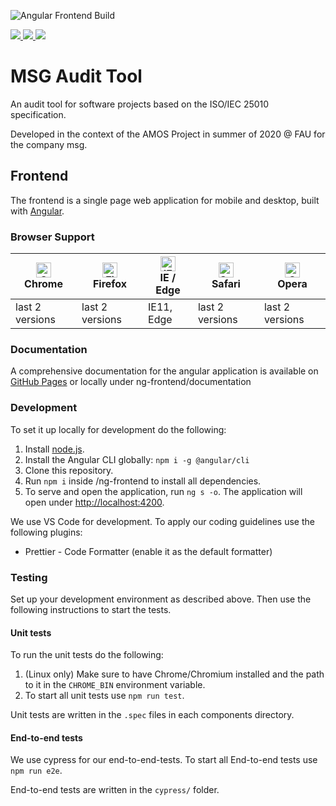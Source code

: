 ![Angular Frontend Build](https://github.com/Kexplx/msg-audit-tool/workflows/Angular%20Frontend%20Build/badge.svg)

<a href="https://badges.mit-license.org/" alt="MIT Licence">
    <img src="https://img.shields.io/badge/license-MIT-0677b7" />
</a>
<a href="https://github.com/Kexplx/msg-audit-tool/releases/tag/sprint_03_release"  alt="Sprint Release Link">
    <img src="https://img.shields.io/badge/release-sprint_3-1abc9c" />
</a>

<a href="https://kexplx.github.io/msg-audit-tool/"  alt="Documentation Link">
    <img src="https://img.shields.io/badge/documentation-compodoc-e74c3c" />
</a>

# MSG Audit Tool

An audit tool for software projects based on the ISO/IEC 25010 specification.

Developed in the context of the AMOS Project in summer of 2020 @ FAU for the company msg.

## Frontend

The frontend is a single page web application for mobile and desktop, built with [Angular](https://github.com/angular).

### Browser Support

| [<img src="https://raw.githubusercontent.com/alrra/browser-logos/master/src/chrome/chrome_48x48.png" alt="Chrome" width="24px" height="24px" />](http://godban.github.io/browsers-support-badges/)</br>Chrome | [<img src="https://raw.githubusercontent.com/alrra/browser-logos/master/src/firefox/firefox_48x48.png" alt="Firefox" width="24px" height="24px" />](http://godban.github.io/browsers-support-badges/)</br>Firefox | [<img src="https://raw.githubusercontent.com/alrra/browser-logos/master/src/edge/edge_48x48.png" alt="IE / Edge" width="24px" height="24px" />](http://godban.github.io/browsers-support-badges/)</br>IE / Edge | [<img src="https://raw.githubusercontent.com/alrra/browser-logos/master/src/safari/safari_48x48.png" alt="Safari" width="24px" height="24px" />](http://godban.github.io/browsers-support-badges/)</br>Safari | [<img src="https://raw.githubusercontent.com/alrra/browser-logos/master/src/opera/opera_48x48.png" alt="Opera" width="24px" height="24px" />](http://godban.github.io/browsers-support-badges/)</br>Opera |
| ------------------------------------------------------------------------------------------------------------------------------------------------------------------------------------------------------------- | ----------------------------------------------------------------------------------------------------------------------------------------------------------------------------------------------------------------- | --------------------------------------------------------------------------------------------------------------------------------------------------------------------------------------------------------------- | ------------------------------------------------------------------------------------------------------------------------------------------------------------------------------------------------------------- | --------------------------------------------------------------------------------------------------------------------------------------------------------------------------------------------------------- |
| last 2 versions                                                                                                                                                                                               | last 2 versions                                                                                                                                                                                                   | IE11, Edge                                                                                                                                                                                                      | last 2 versions                                                                                                                                                                                               | last 2 versions                                                                                                                                                                                           |

### Documentation

A comprehensive documentation for the angular application is available on [GitHub Pages](https://kexplx.github.io/msg-audit-tool/) or locally under ng-frontend/documentation

### Development

To set it up locally for development do the following:

1. Install [node.js](https://nodejs.org/en/).
2. Install the Angular CLI globally: `npm i -g @angular/cli`
3. Clone this repository.
4. Run `npm i` inside /ng-frontend to install all dependencies.
5. To serve and open the application, run `ng s -o`. The application will open under [http://localhost:4200](http://localhost:4200).

We use VS Code for development. To apply our coding guidelines use the following plugins:

- Prettier - Code Formatter (enable it as the default formatter)

### Testing

Set up your development environment as described above. Then use the following instructions to start the tests.

#### Unit tests

To run the unit tests do the following:

1. (Linux only) Make sure to have Chrome/Chromium installed and the path to it in the `CHROME_BIN` environment variable.
2. To start all unit tests use `npm run test`.

Unit tests are written in the `.spec` files in each components directory.

#### End-to-end tests

We use cypress for our end-to-end-tests. To start all End-to-end tests use `npm run e2e`.

End-to-end tests are written in the `cypress/` folder.
